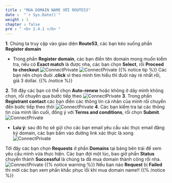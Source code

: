 ```yaml
---
title : "MUA DOMAIN NAME VỚI ROUTE53"
date :  "`r Sys.Date()`" 
weight : 1 
chapter : false
pre : " <b> 2.4.1 </b> "
---
```


**1**. Chúng ta truy cập vào giao diện **Route53**, các bạn kéo xuống phần **Register domain** 

- Trong phần **Register domain**, các bạn điền tên domain mong muốn kiểm tra, nếu có **Exact match** là được nha, các bạn  chọn **Select**, rồi **Proceed to checkout**
  ![ConnectPrivate](/01AWSWorkShop/images/BuyDNS1.png)
  ![ConnectPrivate](/01AWSWorkShop/images/BuyDNS2.png)
{{% notice tip %}}
Các bạn nên chọn đuôi **.click** vì theo mình tìm hiểu thì đuôi này rẻ nhất rồi, giá 3 dollar.
{{% /notice %}}

**2**. Tới đây các bạn có thể chọn **Auto-renew** hoặc không ở dây mình không chọn, rồi chuyển qua bước tiếp theo
![ConnectPrivate](/01AWSWorkShop/images/BuyDNS3.png)
**3**. Trong phần **Registrant contact** các bạn điền các thông tin cá nhân của mình rồi chuyển đến bước tiếp theo thôi
![ConnectPrivate](/01AWSWorkShop/images/BuyDNS4.png)
**4**. Các bạn kiểm tra lại các thông tin của mình lần cuối, đồng ý với **Terms and conditions**, rồi chọn **Submit**. 
![ConnectPrivate](/01AWSWorkShop/images/BuyDNS5.png)
- **Lưu ý**:  sau đó họ sẽ gửi cho các bạn email yêu cầu xác thực email đăng ký domain, các bạn bấm vào đường link xác thực là xong
![ConnectPrivate](/01AWSWorkShop/images/BuyDNS7.png)

Tới đây các bạn chọn **Requests** ở phần **Domains** tại bảng bên trái để xem yêu cầu mình vừa thực hiện. Các bạn đợi một lúc, bao giờ phần **Status** chuyển thành **Successful** là chúng ta đã mua domain thành công rồi nha.
![ConnectPrivate](/01AWSWorkShop/images/BuyDNS6.png)
{{% notice warning %}}
Nếu bạn nào **Request** bị **Failed** thì mời các bạn xem phần khắc phục lỗi khi mua domain name!! 
{{% /notice %}}